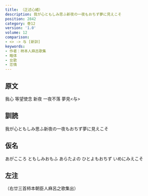 ```yaml
---
title: （正述心緒）
description: 我が心ともしみ思ふ新夜の一夜もおちず夢に見えこそ
position: 2842
category: 巻12
version: '1.0'
volume: 12
comparison:
- <> -> 与 [新訓]
keywords:
- 作者：柿本人麻呂歌集
- 略体
- 女歌
- 恋情
---
```


## 原文

我心 等望使念 新夜 一夜不落 夢見<与>

## 訓読

我が心ともしみ思ふ新夜の一夜もおちず夢に見えこそ

## 仮名

あがこころ ともしみおもふ あらたよの ひとよもおちず いめにみえこそ

## 左注

（右廿三首柿本朝臣人麻呂之歌集出）
